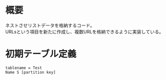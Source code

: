 # 概要
ネストさせリストデータを格納するコード。  
URLsという項目を新たに作成し、複数URLを格納できるように実装している。  

# 初期テーブル定義

    tablename = Test
    Name S [partition key]
